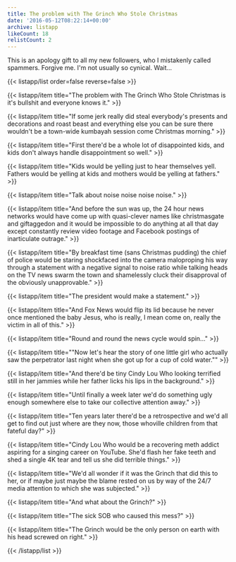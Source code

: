 ```yaml
---
title: The problem with The Grinch Who Stole Christmas
date: '2016-05-12T08:22:14+00:00'
archive: listapp
likeCount: 18
relistCount: 2
---
```


This is an apology gift to all my new followers, who I mistakenly called spammers. Forgive me. I'm not usually so cynical. Wait...

{{< listapp/list order=false reverse=false >}}

   {{< listapp/item title="The problem with The Grinch Who Stole Christmas is it's bullshit and everyone knows it." >}}

   {{< listapp/item title="If some jerk really did steal everybody's presents and decorations and roast beast and everything else you can be sure there wouldn't be a town-wide kumbayah session come Christmas morning." >}}

   {{< listapp/item title="First there'd be a whole lot of disappointed kids, and kids don't always handle disappointment so well." >}}

   {{< listapp/item title="Kids would be yelling just to hear themselves yell. Fathers would be yelling at kids and mothers would be yelling at fathers." >}}

   {{< listapp/item title="Talk about noise noise noise noise." >}}

   {{< listapp/item title="And before the sun was up, the 24 hour news networks would have come up with quasi-clever names like christmasgate and giftaggedon and it would be impossible to do anything at all that day except constantly review video footage and Facebook postings of inarticulate outrage." >}}

   {{< listapp/item title="By breakfast time (sans Christmas pudding) the chief of police would be staring shockfaced into the camera maloproping his way through a statement with a negative signal to noise ratio while talking heads on the TV news swarm the town and shamelessly cluck their disapproval of the obviously unapprovable." >}}

   {{< listapp/item title="The president would make a statement." >}}

   {{< listapp/item title="And Fox News would flip its lid because he never once mentioned the baby Jesus, who is really, I mean come on, really the victim in all of this." >}}

   {{< listapp/item title="Round and round the news cycle would spin..." >}}

   {{< listapp/item title="\"Now let's hear the story of one little girl who actually saw the perpetrator last night when she got up for a cup of cold water.\"" >}}

   {{< listapp/item title="And there'd be tiny Cindy Lou Who looking terrified still in her jammies while her father licks his lips in the background." >}}

   {{< listapp/item title="Until finally a week later we'd do something ugly enough somewhere else to take our collective attention away." >}}

   {{< listapp/item title="Ten years later there'd be a retrospective and we'd all get to find out just where are they now, those whoville children from that fateful day?" >}}

   {{< listapp/item title="Cindy Lou Who would be a recovering meth addict aspiring for a singing career on YouTube. She'd flash her fake teeth and shed a single 4K tear and tell us she did terrible things." >}}

   {{< listapp/item title="We'd all wonder if it was the Grinch that did this to her, or if maybe just maybe the blame rested on us by way of the 24/7 media attention to which she was subjected." >}}

   {{< listapp/item title="And what about the Grinch?" >}}

   {{< listapp/item title="The sick SOB who caused this mess?" >}}

   {{< listapp/item title="The Grinch would be the only person on earth with his head screwed on right." >}}

{{< /listapp/list >}}
